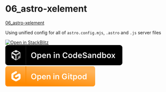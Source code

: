 # 06_astro-xelement
[06_astro-xelement](./06_astro-xelement)

Using unified config for all of `astro.config.mjs`, `.astro` and `.js` server files

[![Open in StackBlitz](https://developer.stackblitz.com/img/open_in_stackblitz.svg)](https://stackblitz.com/github/MicroWebStacks/astro-examples/tree/main/06_astro-xelement)
[![open in Codesandbox](../media/codesandbox.svg)](https://codesandbox.io/s/github/MicroWebStacks/astro-examples/tree/main/06_astro-xelement)
[![open in Gitpod](../media/gitpod.svg)](https://gitpod.io/?on=gitpod#https://github.com/MicroWebStacks/astro-examples/tree/main/06_astro-xelement)

